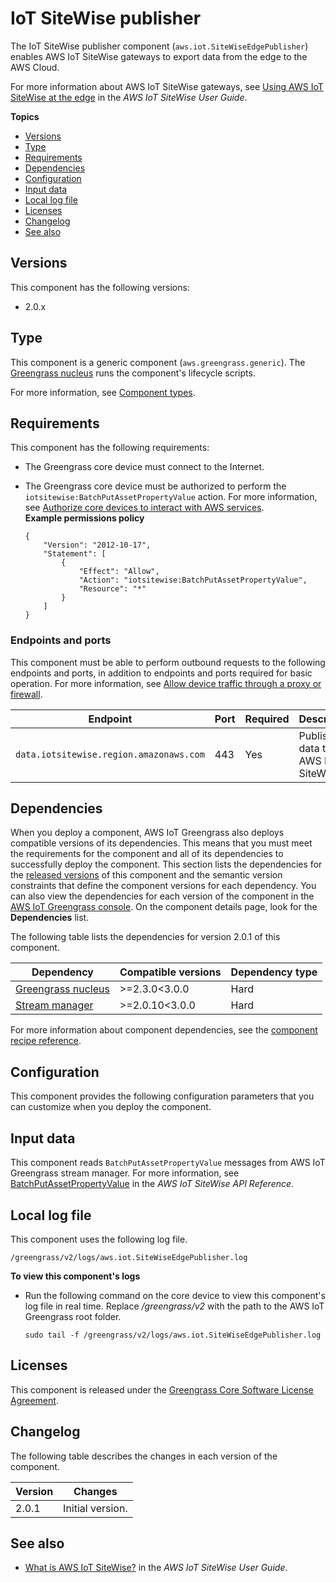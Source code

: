 # IoT SiteWise publisher<a name="iotsitewise-publisher-component"></a>

The IoT SiteWise publisher component \(`aws.iot.SiteWiseEdgePublisher`\) enables AWS IoT SiteWise gateways to export data from the edge to the AWS Cloud\.

For more information about AWS IoT SiteWise gateways, see [Using AWS IoT SiteWise at the edge](https://docs.aws.amazon.com/iot-sitewise/latest/userguide/gateways-ggv2.html) in the *AWS IoT SiteWise User Guide*\.

**Topics**
+ [Versions](#iotsitewise-publisher-component-versions)
+ [Type](#iotsitewise-publisher-component-type)
+ [Requirements](#iotsitewise-publisher-component-requirements)
+ [Dependencies](#iotsitewise-publisher-component-dependencies)
+ [Configuration](#iotsitewise-publisher-component-configuration)
+ [Input data](#iotsitewise-publisher-component-input-data)
+ [Local log file](#iotsitewise-publisher-component-log-file)
+ [Licenses](#iotsitewise-publisher-component-licenses)
+ [Changelog](#iotsitewise-publisher-component-changelog)
+ [See also](#iotsitewise-publisher-component-see-also)

## Versions<a name="iotsitewise-publisher-component-versions"></a>

This component has the following versions:
+ 2\.0\.x

## Type<a name="iotsitewise-publisher-component-type"></a>

<a name="public-component-type-generic"></a>This component is a generic component \(`aws.greengrass.generic`\)\. The [Greengrass nucleus](greengrass-nucleus-component.md) runs the component's lifecycle scripts\.

<a name="public-component-type-more-information"></a>For more information, see [Component types](develop-greengrass-components.md#component-types)\.

## Requirements<a name="iotsitewise-publisher-component-requirements"></a>

This component has the following requirements:
+ The Greengrass core device must connect to the Internet\.
+ The Greengrass core device must be authorized to perform the `iotsitewise:BatchPutAssetPropertyValue` action\. For more information, see [Authorize core devices to interact with AWS services](https://docs.aws.amazon.com/greengrass/v2/developerguide/device-service-role.html)\.  
**Example permissions policy**  

  ```
  {
      "Version": "2012-10-17",
      "Statement": [
          {
              "Effect": "Allow",
              "Action": "iotsitewise:BatchPutAssetPropertyValue",
              "Resource": "*"
          }
      ]
  }
  ```

### Endpoints and ports<a name="iotsitewise-publisher-component-endpoints"></a>

This component must be able to perform outbound requests to the following endpoints and ports, in addition to endpoints and ports required for basic operation\. For more information, see [Allow device traffic through a proxy or firewall](allow-device-traffic.md)\.


| Endpoint | Port | Required | Description | 
| --- | --- | --- | --- | 
|  `data.iotsitewise.region.amazonaws.com`  | 443 | Yes |  Publish data to AWS IoT SiteWise\.  | 

## Dependencies<a name="iotsitewise-publisher-component-dependencies"></a>

When you deploy a component, AWS IoT Greengrass also deploys compatible versions of its dependencies\. This means that you must meet the requirements for the component and all of its dependencies to successfully deploy the component\. This section lists the dependencies for the [released versions](#iotsitewise-publisher-component-changelog) of this component and the semantic version constraints that define the component versions for each dependency\. You can also view the dependencies for each version of the component in the [AWS IoT Greengrass console](https://console.aws.amazon.com/greengrass)\. On the component details page, look for the **Dependencies** list\.

The following table lists the dependencies for version 2\.0\.1 of this component\.


| Dependency | Compatible versions | Dependency type | 
| --- | --- | --- | 
| [Greengrass nucleus](greengrass-nucleus-component.md) | >=2\.3\.0<3\.0\.0 | Hard | 
| [Stream manager](stream-manager-component.md) | >=2\.0\.10<3\.0\.0 | Hard | 

For more information about component dependencies, see the [component recipe reference](component-recipe-reference.md#recipe-reference-component-dependencies)\.

## Configuration<a name="iotsitewise-publisher-component-configuration"></a>

This component provides the following configuration parameters that you can customize when you deploy the component\.

## Input data<a name="iotsitewise-publisher-component-input-data"></a>



This component reads `BatchPutAssetPropertyValue` messages from AWS IoT Greengrass stream manager\. For more information, see [BatchPutAssetPropertyValue](https://docs.aws.amazon.com/iot-sitewise/latest/APIReference/API_BatchPutAssetPropertyValue.html) in the *AWS IoT SiteWise API Reference*\.

## Local log file<a name="iotsitewise-publisher-component-log-file"></a>

This component uses the following log file\.

```
/greengrass/v2/logs/aws.iot.SiteWiseEdgePublisher.log
```

**To view this component's logs**
+ Run the following command on the core device to view this component's log file in real time\. Replace */greengrass/v2* with the path to the AWS IoT Greengrass root folder\.

  ```
  sudo tail -f /greengrass/v2/logs/aws.iot.SiteWiseEdgePublisher.log
  ```

## Licenses<a name="iotsitewise-publisher-component-licenses"></a>

<a name="component-core-software-license"></a>This component is released under the [Greengrass Core Software License Agreement](https://greengrass-release-license.s3.us-west-2.amazonaws.com/greengrass-license-v1.pdf)\.

## Changelog<a name="iotsitewise-publisher-component-changelog"></a>

The following table describes the changes in each version of the component\.


|  **Version**  |  **Changes**  | 
| --- | --- | 
|  2\.0\.1  |  Initial version\.  | 

## See also<a name="iotsitewise-publisher-component-see-also"></a>
+ [What is AWS IoT SiteWise?](https://docs.aws.amazon.com/iot-sitewise/latest/userguide/what-is-sitewise.html) in the *AWS IoT SiteWise User Guide*\.